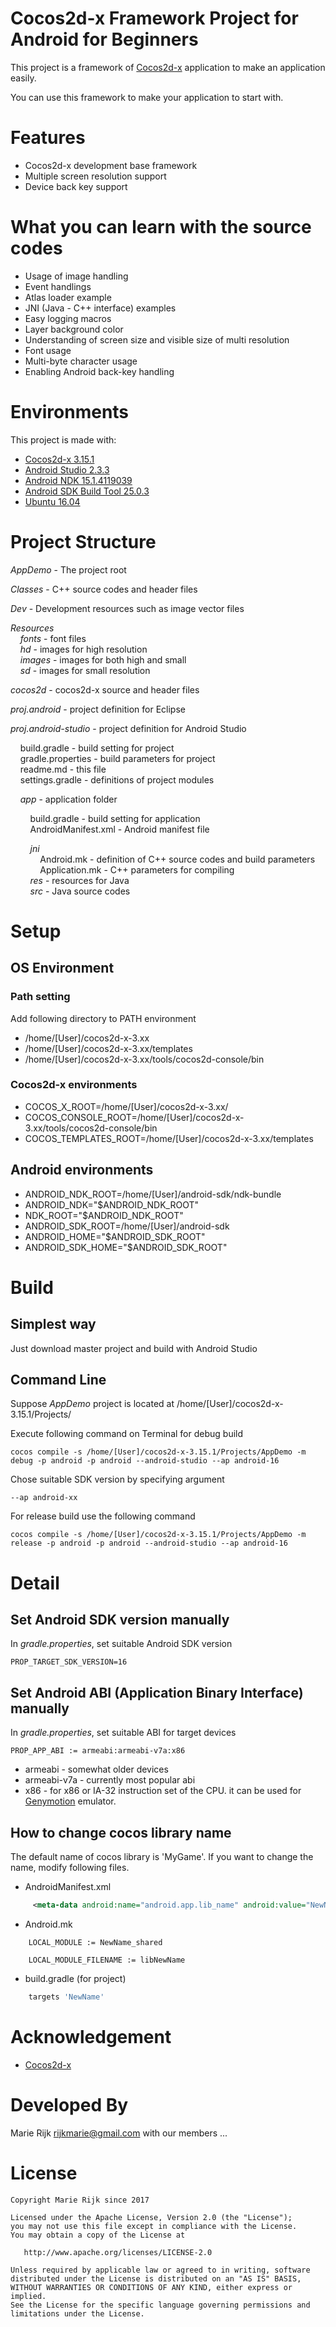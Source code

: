 # Cocos2d-x Framework Project for Android for Beginners

This project is a framework of [Cocos2d-x](http://www.cocos2d-x.org/) application to make an application easily.

You can use this framework to make your application to start with.

# Features
- Cocos2d-x development base framework
- Multiple screen resolution support
- Device back key support

# What you can learn with the source codes
- Usage of image handling
- Event handlings
- Atlas loader example
- JNI (Java - C++ interface) examples
- Easy logging macros
- Layer background color
- Understanding of screen size and visible size of multi resolution
- Font usage
- Multi-byte character usage
- Enabling Android back-key handling



# Environments
This project is made with:

- [Cocos2d-x 3.15.1](http://www.cocos2d-x.org/)
- [Android Studio 2.3.3](https://developer.android.com/studio/index.html)
- [Android NDK 15.1.4119039](https://developer.android.com/ndk/index.html)
- [Android SDK Build Tool 25.0.3](https://developer.android.com/studio/index.html)
- [Ubuntu 16.04](https://www.ubuntu.com/)

# Project Structure

*AppDemo* - The project root<br>

*Classes* - C++ source codes and header files<br>

*Dev* - Development resources such as image vector files<br>

*Resources*<br>
&nbsp;&nbsp;&nbsp;&nbsp;*fonts* - font files<br>
&nbsp;&nbsp;&nbsp;&nbsp;*hd* - images for high resolution<br>
&nbsp;&nbsp;&nbsp;&nbsp;*images* - images for both high and small<br>
&nbsp;&nbsp;&nbsp;&nbsp;*sd* - images for small resolution<br>

*cocos2d* - cocos2d-x source and header files<br>

*proj.android* - project definition for Eclipse<br>

*proj.android-studio* - project definition for Android  Studio<br>

&nbsp;&nbsp;&nbsp;&nbsp;build.gradle - build setting for project<br>
&nbsp;&nbsp;&nbsp;&nbsp;gradle.properties - build parameters for project<br>
&nbsp;&nbsp;&nbsp;&nbsp;readme.md - this file<br>
&nbsp;&nbsp;&nbsp;&nbsp;settings.gradle - definitions of project modules<br>

&nbsp;&nbsp;&nbsp;&nbsp;*app* - application folder<br>

&nbsp;&nbsp;&nbsp;&nbsp;&nbsp;&nbsp;&nbsp;&nbsp;build.gradle - build setting for application<br>
&nbsp;&nbsp;&nbsp;&nbsp;&nbsp;&nbsp;&nbsp;&nbsp;AndroidManifest.xml - Android manifest file

&nbsp;&nbsp;&nbsp;&nbsp;&nbsp;&nbsp;&nbsp;&nbsp;*jni*<br>
&nbsp;&nbsp;&nbsp;&nbsp;&nbsp;&nbsp;&nbsp;&nbsp;&nbsp;&nbsp;&nbsp;&nbsp;Android.mk - definition of C++ source codes and build parameters<br>
&nbsp;&nbsp;&nbsp;&nbsp;&nbsp;&nbsp;&nbsp;&nbsp;&nbsp;&nbsp;&nbsp;&nbsp;Application.mk - C++ parameters for compiling<br>
&nbsp;&nbsp;&nbsp;&nbsp;&nbsp;&nbsp;&nbsp;&nbsp;*res* - resources for Java<br>
&nbsp;&nbsp;&nbsp;&nbsp;&nbsp;&nbsp;&nbsp;&nbsp;*src* - Java source codes<br>


# Setup

## OS Environment
### Path setting
Add following directory to PATH environment
- /home/[User]/cocos2d-x-3.xx
- /home/[User]/cocos2d-x-3.xx/templates
- /home/[User]/cocos2d-x-3.xx/tools/cocos2d-console/bin

### Cocos2d-x environments
- COCOS_X_ROOT=/home/[User]/cocos2d-x-3.xx/
- COCOS_CONSOLE_ROOT=/home/[User]/cocos2d-x-3.xx/tools/cocos2d-console/bin
- COCOS_TEMPLATES_ROOT=/home/[User]/cocos2d-x-3.xx/templates

## Android environments
- ANDROID_NDK_ROOT=/home/[User]/android-sdk/ndk-bundle
- ANDROID_NDK="$ANDROID_NDK_ROOT"
- NDK_ROOT="$ANDROID_NDK_ROOT"
- ANDROID_SDK_ROOT=/home/[User]/android-sdk
- ANDROID_HOME="$ANDROID_SDK_ROOT"
- ANDROID_SDK_HOME="$ANDROID_SDK_ROOT"


# Build
## Simplest way

Just download master project and build with Android Studio

## Command Line

Suppose *AppDemo* project is located at 
  /home/[User]/cocos2d-x-3.15.1/Projects/

Execute following command on Terminal for debug build

    cocos compile -s /home/[User]/cocos2d-x-3.15.1/Projects/AppDemo -m debug -p android -p android --android-studio --ap android-16

Chose suitable SDK version by specifying argument
    
    --ap android-xx
    
For release build use the following command

    cocos compile -s /home/[User]/cocos2d-x-3.15.1/Projects/AppDemo -m release -p android -p android --android-studio --ap android-16


# Detail

## Set Android SDK version manually

In *gradle.properties*, set suitable Android SDK version

    PROP_TARGET_SDK_VERSION=16

## Set Android ABI (Application Binary Interface) manually 
In *gradle.properties*, set suitable ABI for target devices

    PROP_APP_ABI := armeabi:armeabi-v7a:x86
    
- armeabi - somewhat older devices
- armeabi-v7a - currently most popular abi
- x86 - for x86 or IA-32 instruction set of the CPU. it can be used for [Genymotion](https://www.genymotion.com/) emulator.



## How to change cocos library name

The default name of cocos library is 'MyGame'.
If you want to change the name, modify following files.

- AndroidManifest.xml
```XML
     <meta-data android:name="android.app.lib_name" android:value="NewName" />
```


- Android.mk

```Make
    LOCAL_MODULE := NewName_shared
```

```Make
    LOCAL_MODULE_FILENAME := libNewName
```

- build.gradle (for project)

```gradle
    targets 'NewName'
```

# Acknowledgement
- [Cocos2d-x](http://www.cocos2d-x.org/)


# Developed By
Marie Rijk <rijkmarie@gmail.com>
with our members ...

# License

    Copyright Marie Rijk since 2017

    Licensed under the Apache License, Version 2.0 (the "License");
    you may not use this file except in compliance with the License.
    You may obtain a copy of the License at

       http://www.apache.org/licenses/LICENSE-2.0

    Unless required by applicable law or agreed to in writing, software
    distributed under the License is distributed on an "AS IS" BASIS,
    WITHOUT WARRANTIES OR CONDITIONS OF ANY KIND, either express or implied.
    See the License for the specific language governing permissions and
    limitations under the License.


